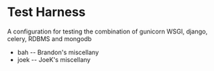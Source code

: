 # Test Harness

A configuration for testing the combination of gunicorn WSGI, django, celery, RDBMS and mongodb

* bah -- Brandon's miscellany 
* joek -- JoeK's miscellany


